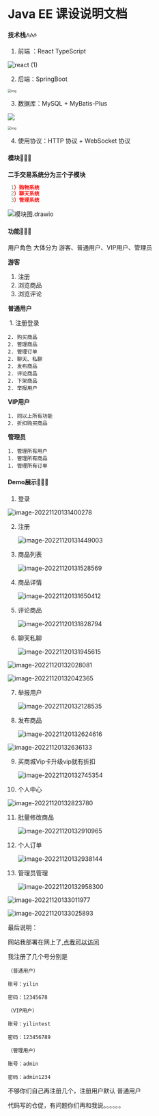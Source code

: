 # Java EE 课设说明文档

#### 技术栈🎶🎶🎶



1. 前端 ：React TypeScript

![react (1)](https://xingqiu-tuchuang-1256524210.cos.ap-shanghai.myqcloud.com/12570/react%20(1).png)

2. 后端：SpringBoot

<img src="https://xingqiu-tuchuang-1256524210.cos.ap-shanghai.myqcloud.com/12570/u=1509873886,1995590145&fm=253&fmt=auto&app=138&f=PNG" alt="img" style="zoom:50%;" />

3. 数据库：MySQL + MyBatis-Plus



![](https://xingqiu-tuchuang-1256524210.cos.ap-shanghai.myqcloud.com/12570/mysql.png)

<img src="https://xingqiu-tuchuang-1256524210.cos.ap-shanghai.myqcloud.com/12570/u=1782782315,1184300429&fm=253&fmt=auto&app=138&f=PNG" alt="img" style="zoom:50%;" />

4. 使用协议：HTTP 协议 + WebSocket 协议



#### 模块🧩🧩🧩

**二手交易系统分为三个子模块**

``` javascript
 1）购物系统 
 2）聊天系统 
 3）管理系统
```

![模块图.drawio](https://xingqiu-tuchuang-1256524210.cos.ap-shanghai.myqcloud.com/12570/%E6%A8%A1%E5%9D%97%E5%9B%BE.drawio.png)

#### 功能👑👑👑

用户角色 大体分为 游客、普通用户、VIP用户、管理员

**游客**

1. 注册
2. 浏览商品
3. 浏览评论

**普通用户**

​	1. 注册登录

	2. 购买商品
	2. 管理商品
	2. 管理订单
	2. 聊天、私聊
	2. 发布商品
	2. 评论商品
	2. 下架商品
	2. 举报用户

**VIP用户**

 	1. 同以上所有功能
 	2. 折扣购买商品

**管理员**

	1. 管理所有用户
	1. 管理所有商品
	1. 管理所有订单

#### Demo展示🤗🤗🤗

1. 登录

![image-20221120131400278](https://xingqiu-tuchuang-1256524210.cos.ap-shanghai.myqcloud.com/12570/image-20221120131400278.png)

2. 注册

   ![image-20221120131449003](https://xingqiu-tuchuang-1256524210.cos.ap-shanghai.myqcloud.com/12570/image-20221120131449003.png)

3. 商品列表

   ![image-20221120131528569](https://xingqiu-tuchuang-1256524210.cos.ap-shanghai.myqcloud.com/12570/image-20221120131528569.png)

4. 商品详情

   ![image-20221120131650412](https://xingqiu-tuchuang-1256524210.cos.ap-shanghai.myqcloud.com/12570/image-20221120131650412.png)

5. 评论商品

   ![image-20221120131828794](https://xingqiu-tuchuang-1256524210.cos.ap-shanghai.myqcloud.com/12570/image-20221120131828794.png)

6. 聊天私聊

   ![image-20221120131945615](https://xingqiu-tuchuang-1256524210.cos.ap-shanghai.myqcloud.com/12570/image-20221120131945615.png)

![image-20221120132028081](https://xingqiu-tuchuang-1256524210.cos.ap-shanghai.myqcloud.com/12570/image-20221120132028081.png)

![image-20221120132042365](https://xingqiu-tuchuang-1256524210.cos.ap-shanghai.myqcloud.com/12570/image-20221120132042365.png)

7. 举报用户

   ![image-20221120132128535](https://xingqiu-tuchuang-1256524210.cos.ap-shanghai.myqcloud.com/12570/image-20221120132128535.png)

8. 发布商品

   ![image-20221120132624616](https://xingqiu-tuchuang-1256524210.cos.ap-shanghai.myqcloud.com/12570/image-20221120132624616.png)

![image-20221120132636133](https://xingqiu-tuchuang-1256524210.cos.ap-shanghai.myqcloud.com/12570/image-20221120132636133.png)

9. 买商城Vip卡升级vip就有折扣

   ![image-20221120132745354](https://xingqiu-tuchuang-1256524210.cos.ap-shanghai.myqcloud.com/12570/image-20221120132745354.png)

10. 个人中心

![image-20221120132823780](https://xingqiu-tuchuang-1256524210.cos.ap-shanghai.myqcloud.com/12570/image-20221120132823780.png)

11. 批量修改商品

    ![image-20221120132910965](https://xingqiu-tuchuang-1256524210.cos.ap-shanghai.myqcloud.com/12570/image-20221120132910965.png)

12. 个人订单

    ![image-20221120132938144](https://xingqiu-tuchuang-1256524210.cos.ap-shanghai.myqcloud.com/12570/image-20221120132938144.png)

13. 管理员管理

    ![image-20221120132958300](https://xingqiu-tuchuang-1256524210.cos.ap-shanghai.myqcloud.com/12570/image-20221120132958300.png)

![image-20221120133011977](https://xingqiu-tuchuang-1256524210.cos.ap-shanghai.myqcloud.com/12570/image-20221120133011977.png)



![image-20221120133025893](https://xingqiu-tuchuang-1256524210.cos.ap-shanghai.myqcloud.com/12570/image-20221120133025893.png)





最后说明：

网站我部署在网上了,[点我可以访问](http://43.138.130.47)



我注册了几个号分别是

```
（普通用户）

账号：yilin

密码：12345678
```

```
（VIP用户）

账号：yilintest

密码：123456789
```

```
（管理用户）

账号：admin

密码：admin1234
```



不够你们自己再注册几个，注册用户默认 普通用户

代码写的仓促，有问题你们再和我说。。。。。。
